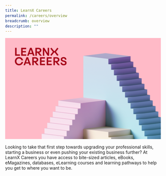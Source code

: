 ```yaml
---
title: LearnX Careers
permalink: /careers/overview
breadcrumb: overview
description: ""
---
```

![LearnX Careers](/images/learnx-careers-landing-kv-1.png)

Looking to take that first step towards upgrading your professional skills, starting a business or even pushing your existing business further? At LearnX Careers you have access to bite-sized articles, eBooks, eMagazines, databases, eLearning courses and learning pathways to help you get to where you want to be.